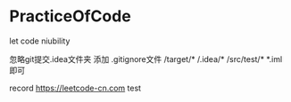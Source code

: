 # PracticeOfCode
let code niubility

忽略git提交.idea文件夹
添加 .gitignore文件 
/target/*
/.idea/*
/src/test/*
*.iml
即可

record https://leetcode-cn.com test
